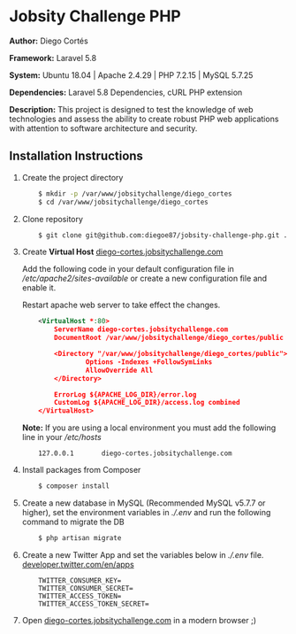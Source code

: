 # Jobsity Challenge PHP

**Author:** Diego Cortés

**Framework:** Laravel 5.8

**System:** Ubuntu 18.04 | Apache 2.4.29 | PHP 7.2.15 | MySQL 5.7.25

**Dependencies:** Laravel 5.8 Dependencies, cURL PHP extension

**Description:** This project is designed to test the knowledge of web technologies and assess the ability to create robust PHP web applications with attention to software architecture and security.

## Installation Instructions
1. Create the project directory
    ```sh
        $ mkdir -p /var/www/jobsitychallenge/diego_cortes
        $ cd /var/www/jobsitychallenge/diego_cortes
    ```
2. Clone repository
    ```sh
        $ git clone git@github.com:diegoe87/jobsity-challenge-php.git .
    ```

3. Create **Virtual Host** [diego-cortes.jobsitychallenge.com](http://diego-cortes.jobsitychallenge.com) 
    
    Add the following code in your default configuration file in */etc/apache2/sites-available* or create a new configuration file and enable it.
    
    Restart apache web server to take effect the changes.  
    ```xml
        <VirtualHost *:80>
            ServerName diego-cortes.jobsitychallenge.com
            DocumentRoot /var/www/jobsitychallenge/diego_cortes/public

            <Directory "/var/www/jobsitychallenge/diego_cortes/public">
                    Options -Indexes +FollowSymLinks
                    AllowOverride All
            </Directory>

            ErrorLog ${APACHE_LOG_DIR}/error.log
            CustomLog ${APACHE_LOG_DIR}/access.log combined
        </VirtualHost>
    ```
    **Note:** If you are using a local environment you must add the following line in your */etc/hosts*
    ```
        127.0.0.1       diego-cortes.jobsitychallenge.com
    ```

4. Install packages from Composer
    ```sh
        $ composer install
    ```

5. Create a new database in MySQL (Recommended MySQL v5.7.7 or higher), set the environment variables in *./.env* and run the following command to migrate the DB
    ```sh
        $ php artisan migrate
    ```

6. Create a new Twitter App and set the variables below in *./.env* file. [developer.twitter.com/en/apps](https://developer.twitter.com/en/apps) 
    ```
        TWITTER_CONSUMER_KEY= 
        TWITTER_CONSUMER_SECRET=
        TWITTER_ACCESS_TOKEN=
        TWITTER_ACCESS_TOKEN_SECRET=
    ```

7. Open [diego-cortes.jobsitychallenge.com](http://diego-cortes.jobsitychallenge.com) in a modern browser ;)